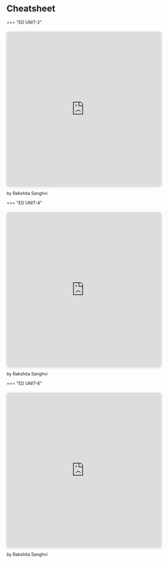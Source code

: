 # Cheatsheet


=== "ED UNIT-2"
    <div style="position: relative; width: 100%; height: 0; padding-top: 100.0000%;
    padding-bottom: 0; box-shadow: 0 2px 8px 0 rgba(63,69,81,0.16); margin-top: 1.6em; margin-bottom: 0.9em; overflow: hidden;
    border-radius: 8px; will-change: transform;">
    <iframe loading="lazy" style="position: absolute; width: 100%; height: 100%; top: 0; left: 0; border: none; padding: 0;margin: 0;"
        src="https://www.canva.com/design/DAF_H9lKGyI/N7hJG8K_mN1J9tg6cPbyFQ/view?embed" allowfullscreen="allowfullscreen" allow="fullscreen">
    </iframe>
    </div>
    by Rakshita Sanghvi

=== "ED UNIT-4"
    <div style="position: relative; width: 100%; height: 0; padding-top: 100.0000%;
    padding-bottom: 0; box-shadow: 0 2px 8px 0 rgba(63,69,81,0.16); margin-top: 1.6em; margin-bottom: 0.9em; overflow: hidden;
    border-radius: 8px; will-change: transform;">
    <iframe loading="lazy" style="position: absolute; width: 100%; height: 100%; top: 0; left: 0; border: none; padding: 0;margin: 0;"
        src="https://www.canva.com/design/DAGB2M8FNLM/g7C6vLZm0RPltA4RHzMBpg/view?embed" allowfullscreen="allowfullscreen" allow="fullscreen">
    </iframe>
    </div>
    by Rakshita Sanghvi

=== "ED UNIT-6"
    <div style="position: relative; width: 100%; height: 0; padding-top: 100.0000%;
    padding-bottom: 0; box-shadow: 0 2px 8px 0 rgba(63,69,81,0.16); margin-top: 1.6em; margin-bottom: 0.9em; overflow: hidden;
    border-radius: 8px; will-change: transform;">
    <iframe loading="lazy" style="position: absolute; width: 100%; height: 100%; top: 0; left: 0; border: none; padding: 0;margin: 0;"
        src="https://www.canva.com/design/DAGCBL2Eo24/N8VQTsNBCseCSpQS2LQudQ/view?embed" allowfullscreen="allowfullscreen" allow="fullscreen">
    </iframe>
    </div>
    by Rakshita Sanghvi
